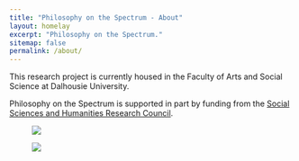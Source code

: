 ```yaml
---
title: "Philosophy on the Spectrum - About"
layout: homelay
excerpt: "Philosophy on the Spectrum."
sitemap: false
permalink: /about/
---
```


<!-- We are a dynamic research group at the [Leiden Institute of Physics](http://www.physics.leidenuniv.nl). Our aim is to explore and understand [quantum materials](http://condensedconcepts.blogspot.nl/2013/05/what-is-quantum-matter.html), including strange metals, high-temperature superconductors, and quantum critical electron matter. -->

<!-- To this end, we develop novel spectroscopic-imaging scanning tunneling microscopy (SI-STM) tools to visualize the relevant quantum mechanical degrees of freedom. We want to be able to build the perfect instruments to answer the  scientific questions we deem most important (see [Research](research)). -->

This research project is currently housed in the Faculty of Arts and Social Science at Dalhousie University.



Philosophy on the Spectrum is supported in part by funding from the [Social Sciences and Humanities Research Council](https://www.sshrc-crsh.gc.ca/home-accueil-eng.aspx).

<figure class="fourth">
  <img src="{{ site.url }}{{ site.baseurl }}/images/logopic/sshrc-fip-full-color-eng.jpg" style="max-width:100%">
</figure>

<figure class="fourth">
  <img src="{{ site.url }}{{ site.baseurl }}/images/logopic/AutPhi-Main.png" style="max-width:100%">
</figure>
